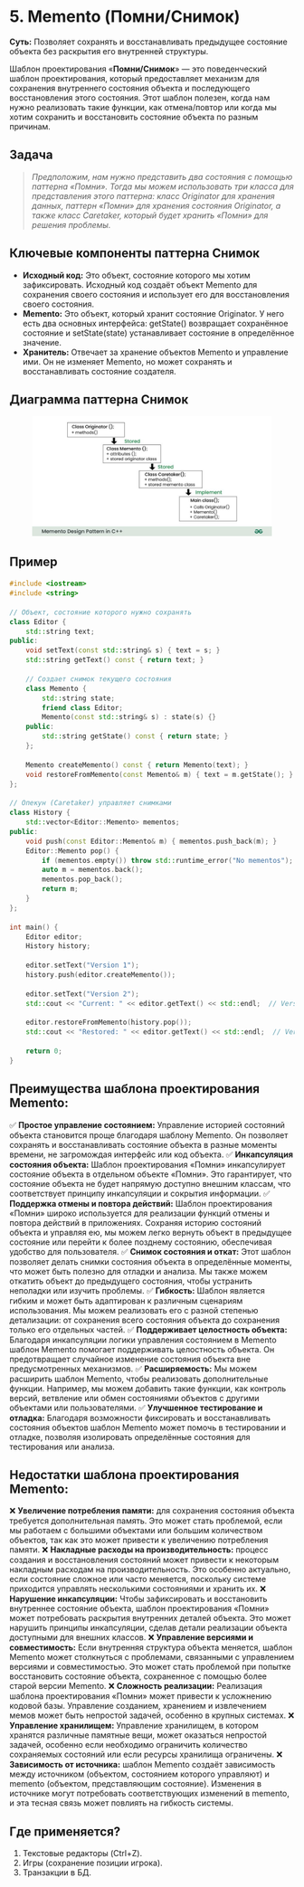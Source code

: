 # 5. Memento (Помни/Снимок)
__Суть:__
Позволяет сохранять и восстанавливать предыдущее состояние объекта без раскрытия его внутренней структуры.

Шаблон проектирования «__Помни/Снимок__» — это поведенческий шаблон проектирования, который предоставляет механизм для сохранения внутреннего состояния объекта и последующего восстановления этого состояния. Этот шаблон полезен, когда нам нужно реализовать такие функции, как отмена/повтор или когда мы хотим сохранить и восстановить состояние объекта по разным причинам.
## Задача
>_Предположим, нам нужно представить два состояния с помощью паттерна «Помни». Тогда мы можем использовать три класса для представления этого паттерна: класс Originator для хранения данных, паттерн «Помни» для хранения состояния Originator, а также класс Caretaker, который будет хранить «Помни» для решения проблемы._
## Ключевые компоненты паттерна Снимок
* __Исходный код:__ Это объект, состояние которого мы хотим зафиксировать. Исходный код создаёт объект Memento для сохранения своего состояния и использует его для восстановления своего состояния.
* __Memento:__ Это объект, который хранит состояние Originator. У него есть два основных интерфейса: getState() возвращает сохранённое состояние и setState(state) устанавливает состояние в определённое значение.
* __Хранитель:__ Отвечает за хранение объектов Memento и управление ими. Он не изменяет Memento, но может сохранять и восстанавливать состояние создателя.

## Диаграмма паттерна Снимок
<figure>
    <img src ="/assets/images/Diagram_Memento.jpg" alt = "Memento">
</figure>

## Пример
```c++
#include <iostream>
#include <string>

// Объект, состояние которого нужно сохранять
class Editor {
    std::string text;
public:
    void setText(const std::string& s) { text = s; }
    std::string getText() const { return text; }

    // Создает снимок текущего состояния
    class Memento {
        std::string state;
        friend class Editor;
        Memento(const std::string& s) : state(s) {}
    public:
        std::string getState() const { return state; }
    };

    Memento createMemento() const { return Memento(text); }
    void restoreFromMemento(const Memento& m) { text = m.getState(); }
};

// Опекун (Caretaker) управляет снимками
class History {
    std::vector<Editor::Memento> mementos;
public:
    void push(const Editor::Memento& m) { mementos.push_back(m); }
    Editor::Memento pop() {
        if (mementos.empty()) throw std::runtime_error("No mementos");
        auto m = mementos.back();
        mementos.pop_back();
        return m;
    }
};

int main() {
    Editor editor;
    History history;

    editor.setText("Version 1");
    history.push(editor.createMemento());

    editor.setText("Version 2");
    std::cout << "Current: " << editor.getText() << std::endl;  // Version 2

    editor.restoreFromMemento(history.pop());
    std::cout << "Restored: " << editor.getText() << std::endl;  // Version 1

    return 0;
}
```

## Преимущества шаблона проектирования Memento:
✅ __Простое управление состоянием:__ Управление историей состояний объекта становится проще благодаря шаблону Memento. Он позволяет сохранять и восстанавливать состояние объекта в разные моменты времени, не загромождая интерфейс или код объекта.
✅ __Инкапсуляция состояния объекта:__ Шаблон проектирования «Помни» инкапсулирует состояние объекта в отдельном объекте «Помни». Это гарантирует, что состояние объекта не будет напрямую доступно внешним классам, что соответствует принципу инкапсуляции и сокрытия информации.
✅ __Поддержка отмены и повтора действий:__ Шаблон проектирования «Помни» широко используется для реализации функций отмены и повтора действий в приложениях. Сохраняя историю состояний объекта и управляя ею, мы можем легко вернуть объект в предыдущее состояние или перейти к более позднему состоянию, обеспечивая удобство для пользователя.
✅ __Снимок состояния и откат:__ Этот шаблон позволяет делать снимки состояния объекта в определённые моменты, что может быть полезно для отладки и анализа. Мы также можем откатить объект до предыдущего состояния, чтобы устранить неполадки или изучить проблемы.
✅ __Гибкость:__ Шаблон является гибким и может быть адаптирован к различным сценариям использования. Мы можем реализовать его с разной степенью детализации: от сохранения всего состояния объекта до сохранения только его отдельных частей.
✅ __Поддерживает целостность объекта:__ Благодаря инкапсуляции логики управления состоянием в Memento шаблон Memento помогает поддерживать целостность объекта. Он предотвращает случайное изменение состояния объекта вне предусмотренных механизмов.
✅ __Расширяемость:__ Мы можем расширить шаблон Memento, чтобы реализовать дополнительные функции. Например, мы можем добавить такие функции, как контроль версий, ветвление или обмен состояниями объектов с другими объектами или пользователями.
✅ __Улучшенное тестирование и отладка:__ Благодаря возможности фиксировать и восстанавливать состояния объектов шаблон Memento может помочь в тестировании и отладке, позволяя изолировать определённые состояния для тестирования или анализа.

## Недостатки шаблона проектирования Memento:
❌ __Увеличение потребления памяти:__ для сохранения состояния объекта требуется дополнительная память. Это может стать проблемой, если мы работаем с большими объектами или большим количеством объектов, так как это может привести к увеличению потребления памяти.
❌ __Накладные расходы на производительность:__ процесс создания и восстановления состояний может привести к некоторым накладным расходам на производительность. Это особенно актуально, если состояние сложное или часто меняется, поскольку системе приходится управлять несколькими состояниями и хранить их.
❌ __Нарушение инкапсуляции:__ Чтобы зафиксировать и восстановить внутреннее состояние объекта, шаблон проектирования «Помни» может потребовать раскрытия внутренних деталей объекта. Это может нарушить принципы инкапсуляции, сделав детали реализации объекта доступными для внешних классов.
❌ __Управление версиями и совместимость:__ Если внутренняя структура объекта меняется, шаблон Memento может столкнуться с проблемами, связанными с управлением версиями и совместимостью. Это может стать проблемой при попытке восстановить состояние объекта, сохраненное с помощью более старой версии Memento.
❌ __Сложность реализации:__ Реализация шаблона проектирования «Помни» может привести к усложнению кодовой базы. Управление созданием, хранением и извлечением мемов может быть непростой задачей, особенно в крупных системах.
❌ __Управление хранилищем:__ Управление хранилищем, в котором хранятся различные памятные вещи, может оказаться непростой задачей, особенно если необходимо ограничить количество сохраняемых состояний или если ресурсы хранилища ограничены.
❌ __Зависимость от источника:__ шаблон Memento создаёт зависимость между источником (объектом, состоянием которого управляют) и memento (объектом, представляющим состояние). Изменения в источнике могут потребовать соответствующих изменений в memento, и эта тесная связь может повлиять на гибкость системы.

## Где применяется?
1. Текстовые редакторы (Ctrl+Z).
2. Игры (сохранение позиции игрока).
3. Транзакции в БД.